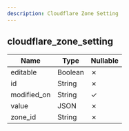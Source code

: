 ```yaml
---
description: Cloudflare Zone Setting
---
```

cloudflare_zone_setting
-----------------------

| **Name**    | **Type** | **Nullable** |
| ----------- | -------- | ------------ |
| editable    | Boolean  | &cross;      |
| id          | String   | &cross;      |
| modified_on | String   | &check;      |
| value       | JSON     | &cross;      |
| zone_id     | String   | &cross;      |
